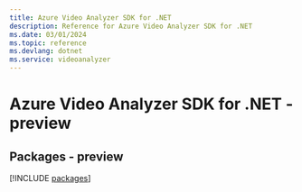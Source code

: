 ```yaml
---
title: Azure Video Analyzer SDK for .NET
description: Reference for Azure Video Analyzer SDK for .NET
ms.date: 03/01/2024
ms.topic: reference
ms.devlang: dotnet
ms.service: videoanalyzer
---
```

# Azure Video Analyzer SDK for .NET - preview
## Packages - preview
[!INCLUDE [packages](video-analyzer-index.md)]